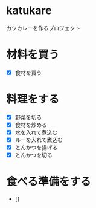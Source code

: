# katukare
カツカレーを作るプロジェクト
# 材料を買う
- [x] 食材を買う
# 料理をする
- [x] 野菜を切る
- [x] 食材を炒める 
- [x] 水を入れて煮込む 
- [x] ルーを入れて煮込む
- [x] とんかつを揚げる 
- [x] とんかつを切る 
# 食べる準備をする
- [] 
